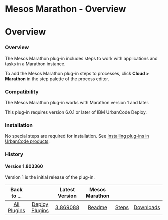 
Mesos Marathon - Overview
=========================

# Overview


### Overview




The Mesos Marathon plug-in includes steps to work with applications and tasks in a Marathon instance.

To add the Mesos Marathon plug-in steps to processes, click **Cloud > Marathon** in the step palette of the process editor.

### Compatibility

The Mesos Marathon plug-in works with Marathon version 1 and later.

This plug-in requires version 6.0.1 or later of IBM UrbanCode Deploy.

### Installation

No special steps are required for installation. See [Installing plug-ins in UrbanCode products](https://community.ibm.com/community/user/wasdevops/blogs/laurel-dickson-bull1/2022/06/13/install-plugins "Installing plug-ins in UrbanCode products").

### History

#### Version 1.803360

Version 1 is the initial release of the plug-in.


|Back to ...||Latest Version|Mesos Marathon |||
| :---: | :---: | :---: | :---: | :---: | :---: |
|[All Plugins](../../index.md)|[Deploy Plugins](../README.md)|[3.869088](https://raw.githubusercontent.com/UrbanCode/IBM-UCD-PLUGINS/main/files/mesos-marathon/mesos-marathon-3.869088.zip)|[Readme](README.md)|[Steps](steps.md)|[Downloads](downloads.md)|
